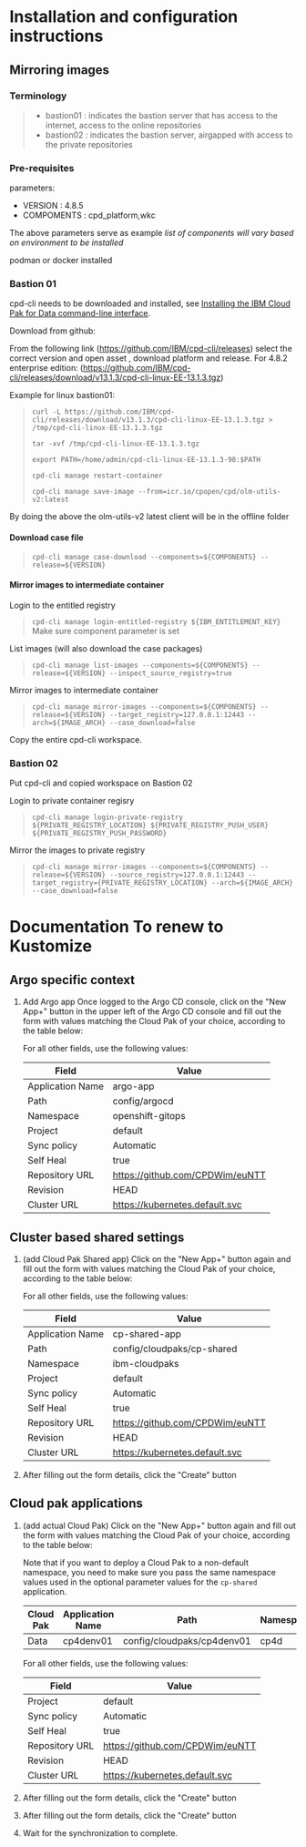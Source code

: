 # Installation and configuration instructions
## Mirroring images
### Terminology
> - bastion01 : indicates the bastion server that has access to the internet, access to the online repositories
> - bastion02 : indicates the bastion server, airgapped with access to the private repositories

### Pre-requisites

parameters: 
- VERSION : 4.8.5
- COMPOMENTS : cpd_platform,wkc

The above parameters serve as example
*list of components will vary based on environment to be installed*

podman or docker installed

### Bastion 01
cpd-cli needs to be downloaded and installed, see [Installing the IBM Cloud Pak for Data command-line interface](https://www.ibm.com/docs/en/cloud-paks/cp-data/4.8.x?topic=workstation-installing-cloud-pak-data-cli).

Download from github:

From the following link (https://github.com/IBM/cpd-cli/releases) select the correct version and open asset , download platform and release.
For 4.8.2 enterprise edition: (https://github.com/IBM/cpd-cli/releases/download/v13.1.3/cpd-cli-linux-EE-13.1.3.tgz)

Example for linux bastion01:

>`curl -L https://github.com/IBM/cpd-cli/releases/download/v13.1.3/cpd-cli-linux-EE-13.1.3.tgz > /tmp/cpd-cli-linux-EE-13.1.3.tgz`
>
>`tar -xvf /tmp/cpd-cli-linux-EE-13.1.3.tgz`
>
>`export PATH=/home/admin/cpd-cli-linux-EE-13.1.3-98:$PATH`
>
>`cpd-cli manage restart-container`
>
>`cpd-cli manage save-image --from=icr.io/cpopen/cpd/olm-utils-v2:latest`

By doing the above the olm-utils-v2 latest client will be in the offline folder

#### Download case file

>`cpd-cli manage case-download --components=${COMPONENTS} --release=${VERSION}`

#### Mirror images to intermediate container

Login to the entitled registry
>`cpd-cli manage login-entitled-registry ${IBM_ENTITLEMENT_KEY}`
Make sure component parameter is set

List images (will also download the case packages)
>`cpd-cli manage list-images --components=${COMPONENTS} --release=${VERSION} --inspect_source_registry=true`

Mirror images to intermediate container
>`cpd-cli manage mirror-images --components=${COMPONENTS} --release=${VERSION} --target_registry=127.0.0.1:12443 --arch=${IMAGE_ARCH} --case_download=false`

Copy the entire cpd-cli workspace.

### Bastion 02

Put cpd-cli and copied workspace on Bastion 02

Login to private container regisry
>`cpd-cli manage login-private-registry ${PRIVATE_REGISTRY_LOCATION} ${PRIVATE_REGISTRY_PUSH_USER} ${PRIVATE_REGISTRY_PUSH_PASSWORD}`

Mirror the images to private registry

>`cpd-cli manage mirror-images --components=${COMPONENTS} --release=${VERSION} --source_registry=127.0.0.1:12443 --target_registry={PRIVATE_REGISTRY_LOCATION} --arch=${IMAGE_ARCH} --case_download=false`



# Documentation To renew to Kustomize

## Argo specific context
1. Add Argo app
Once logged to the Argo CD console, click on the "New App+" button in the upper left of the Argo CD console and fill out the form with values matching the Cloud Pak of your choice, according to the table below:

    For all other fields, use the following values:

    | Field | Value |
    | ----- | ----- |
    | Application Name | argo-app |
    | Path | config/argocd |
    | Namespace | openshift-gitops |
    | Project | default |
    | Sync policy | Automatic |
    | Self Heal | true |
    | Repository URL | <https://github.com/CPDWim/euNTT> |
    | Revision | HEAD |
    | Cluster URL | <https://kubernetes.default.svc> |

## Cluster based shared settings
1. (add Cloud Pak Shared app) Click on the "New App+" button again and fill out the form with values matching the Cloud Pak of your choice, according to the table below:

    For all other fields, use the following values:

    | Field | Value |
    | ----- | ----- |
    | Application Name | cp-shared-app |
    | Path | config/cloudpaks/cp-shared |
    | Namespace | ibm-cloudpaks |
    | Project | default |
    | Sync policy | Automatic |
    | Self Heal | true |
    | Repository URL | <https://github.com/CPDWim/euNTT> |
    | Revision | HEAD |
    | Cluster URL | <https://kubernetes.default.svc> |

2. After filling out the form details, click the "Create" button

## Cloud pak applications

1. (add actual Cloud Pak) Click on the "New App+" button again and fill out the form with values matching the Cloud Pak of your choice, according to the table below:

    Note that if you want to deploy a Cloud Pak to a non-default namespace, you need to make sure you pass the same namespace values used in the optional parameter values for the `cp-shared` application.

    | Cloud Pak | Application Name | Path | Namespace |
    | --------- | ---------------- | ---- | --------- |
    | Data | cp4denv01 | config/cloudpaks/cp4denv01 | cp4d |

    For all other fields, use the following values:

    | Field | Value |
    | ----- | ----- |
    | Project | default |
    | Sync policy | Automatic |
    | Self Heal | true |
    | Repository URL | <https://github.com/CPDWim/euNTT> |
    | Revision | HEAD |
    | Cluster URL | <https://kubernetes.default.svc> |

2. After filling out the form details, click the "Create" button

3. After filling out the form details, click the "Create" button

4. Wait for the synchronization to complete.

